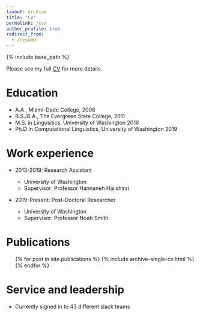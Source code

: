 ```yaml
---
layout: archive
title: "CV"
permalink: /cv/
author_profile: true
redirect_from:
  - /resume
---
```


{% include base_path %}

Please see my full [CV](https://rikdz.github.io/files/cv.pdf) for more details.

Education
======
* A.A., Miami-Dade College, 2008
* B.S./B.A., The Evergreen State College, 2011
* M.S. in Lingusitics, University of Washington 2016
* Ph.D in Computational Linguistics, University of Washington 2019

Work experience
======
* 2013-2019: Research Assistant
  * University of Washington
  * Supervisor: Professor Hannaneh Hajishirzi

* 2019-Present: Post-Doctoral Researcher
  * University of Washington
  * Supervisor: Professor Noah Smith
  
Publications
======
  <ul>{% for post in site.publications %}
    {% include archive-single-cv.html %}
  {% endfor %}</ul>
  
Service and leadership
======
* Currently signed in to 43 different slack teams
